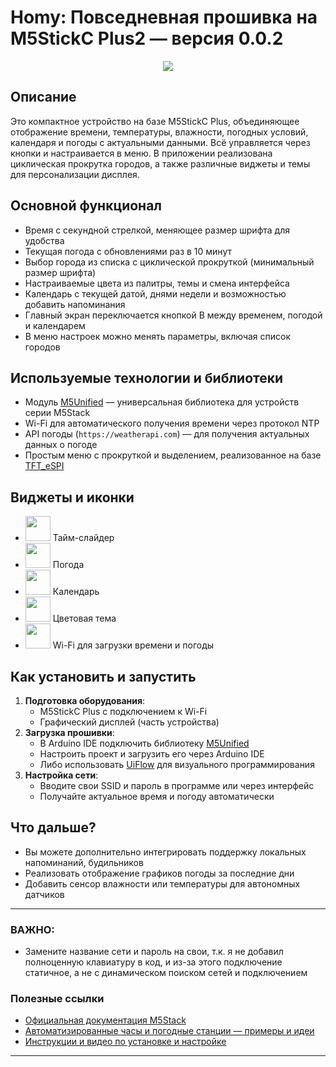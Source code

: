 # Homy: Повседневная прошивка на M5StickC Plus2 — версия 0.0.2

<p align="center">
  <a href="https://skillicons.dev">
    <img src="https://skillicons.dev/icons?i=arduino,cpp" />
  </a>
</p>

## Описание
Это компактное устройство на базе M5StickC Plus, объединяющее отображение времени, температуры, влажности, погодных условий, календаря и погоды с актуальными данными. Всё управляется через кнопки и настраивается в меню. В приложении реализована циклическая прокрутка городов, а также различные виджеты и темы для персонализации дисплея.

## Основной функционал
- Время с секундной стрелкой, меняющее размер шрифта для удобства
- Текущая погода с обновлениями раз в 10 минут
- Выбор города из списка с циклической прокруткой (минимальный размер шрифта)
- Настраиваемые цвета из палитры, темы и смена интерфейса
- Календарь с текущей датой, днями недели и возможностью добавить напоминания
- Главный экран переключается кнопкой B между временем, погодой и календарем
- В меню настроек можно менять параметры, включая список городов

## Используемые технологии и библиотеки
- Модуль [M5Unified](https://github.com/m5stack/M5Unified) — универсальная библиотека для устройств серии M5Stack
- Wi-Fi для автоматического получения времени через протокол NTP
- API погоды (`https://weatherapi.com`) — для получения актуальных данных о погоде
- Простым меню с прокруткой и выделением, реализованное на базе [TFT_eSPI](https://github.com/Bodmer/TFT_eSPI)

## Виджеты и иконки
- <img src="https://skillicons.dev/icons?i=clock" width="40" /> Тайм-слайдер
- <img src="https://skillicons.dev/icons?i=weather" width="40" /> Погода
- <img src="https://skillicons.dev/icons?i=calendar" width="40" /> Календарь
- <img src="https://skillicons.dev/icons?i=colors" width="40" /> Цветовая тема
- <img src="https://skillicons.dev/icons?i=wifi" width="40" /> Wi-Fi для загрузки времени и погоды

## Как установить и запустить
1. **Подготовка оборудования**:
   - M5StickC Plus с подключением к Wi-Fi
   - Графический дисплей (часть устройства)
2. **Загрузка прошивки**:
   - В Arduino IDE подключить библиотеку [M5Unified](https://github.com/m5stack/M5Unified)
   - Настроить проект и загрузить его через Arduino IDE
   - Либо использовать [UiFlow](https://m5stack.com/pages/uiflow) для визуального программирования
3. **Настройка сети**:
   - Вводите свои SSID и пароль в программе или через интерфейс
   - Получайте актуальное время и погоду автоматически

## Что дальше?
- Вы можете дополнительно интегрировать поддержку локальных напоминаний, будильников
- Реализовать отображение графиков погоды за последние дни
- Добавить сенсор влажности или температуры для автономных датчиков

---

### ВАЖНО:
- Замените название сети и пароль на свои, т.к. я не добавил полноценную клавиатуру в код, и из-за этого подключение статичное, а не с динамическом поиском сетей и подключением

### Полезные ссылки
- [Официальная документация M5Stack](https://docs.m5stack.com/)
- [Автоматизированные часы и погодные станции — примеры и идеи](https://github.com/)
- [Инструкции и видео по установке и настройке](https://www.youtube.com/)

---
